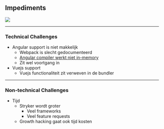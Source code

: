 ## Impediments

![](../img/harold.jpg)

---

### Technical Challenges

* Angular support is niet makkelijk
    * Webpack is slecht gedocumenteerd
    * [Angular compiler werkt niet in-memory](https://github.com/angular/angular-cli/issues/9089) <!-- .element target="_blank" -->
    * Zit wel voortgang in
* Vuejs support 
    * Vuejs functionaliteit zit verweven in de bundler

---

### Non-technical Challenges

* Tijd
    * Stryker wordt groter
        * Veel frameworks
        * Veel feature requests
    * Growth hacking gaat ook tijd kosten